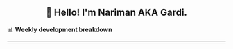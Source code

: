 <h2 align="center">👋 Hello! I'm Nariman AKA Gardi.</h2>

📊 **Weekly development breakdown**
<!--START_SECTION:waka-->
<!--END_SECTION:waka-->

-------